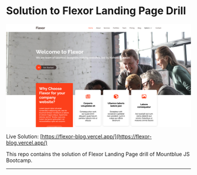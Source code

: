 # Solution to Flexor Landing Page Drill

![](./media/screenshot.png)

Live Solution: [https://flexor-blog.vercel.app/](https://flexor-blog.vercel.app/)

This repo contains the solution of Flexor Landing Page drill of Mountblue JS Bootcamp.

---
